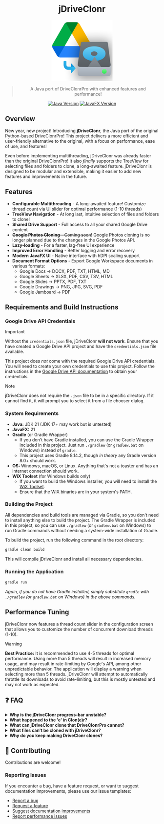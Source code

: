 <div align="center">

# jDriveClonr

<div align="center">
<img src="src/main/resources/DriveClonrLogo.png" alt="jDriveClonr Logo" width="200"/>
</div>

> A Java port of DriveClonrPro with enhanced features and performance!


[![Java Version](https://img.shields.io/badge/Java-21-orange.svg)](https://www.oracle.com/java/technologies/downloads/)
[![JavaFX Version](https://img.shields.io/badge/JavaFX-21-blue.svg)](https://openjfx.io/)
</div>

## Overview

New year, new project! Introducing **jDriveClonr**, the Java port of the original Python-based DriveClonrPro! This project delivers a more efficient and user-friendly alternative to the original, with a focus on performance, ease of use, and features!

Even before implementing multithreading, jDriveClonr was already faster than the original DriveClonrPro! It also _finally_ supports the TreeView for selecting files and folders to clone, a long-awaited feature. jDriveClonr is designed to be modular and extensible, making it easier to add new features and improvements in the future.
## Features

- **Configurable Multithreading** - A long-awaited feature! Customize thread count via UI slider for optimal performance (1-10 threads)
- **TreeView Navigation** - At long last, intuitive selection of files and folders to clone! 
- **Shared Drive Support** - Full access to all your shared Google Drive content
- ~~**Google Photos Cloning** - Coming soon!~~ Google Photos cloning is no longer planned due to the changes in the Google Photos API.
- **Lazy-loading** - For a faster, lag-free UI experience
- **Improved Error Handling** - Better logging and error recovery
- **Modern JavaFX UI** - Native interface with hDPI scaling support
- **Document Format Options** - Export Google Workspace documents in various formats:
  - Google Docs → DOCX, PDF, TXT, HTML, MD
  - Google Sheets → XLSX, PDF, CSV, TSV, HTML
  - Google Slides → PPTX, PDF, TXT
  - Google Drawings → PNG, JPG, SVG, PDF
  - Google Jamboard → PDF

## Requirements and Build Instructions

### Google Drive API Credentials

> [!IMPORTANT]
> Without the `credentials.json` file, jDriveClonr **will not work**. Ensure that you have created a Google Drive API project and have the `credentials.json` file available.

This project does *not* come with the required Google Drive API credentials. You will need to create your own credentials to use this project.
Follow the instructions in the [Google Drive API documentation](https://developers.google.com/drive/api/v3/quickstart/java) to obtain your credentials.

> [!NOTE]
> jDriveClonr does not require the `.json` file to be in a specific directory. If it cannot find it, it will prompt you to select
> it from a file chooser dialog.

### System Requirements

- **Java:** JDK 21 (JDK 17+ may work but is untested)
- **JavaFX:** 21
- **Gradle** (or Gradle Wrapper)
  - If you don't have Gradle installed, you can use the Gradle Wrapper included in this project. Just run `./gradlew` (or `gradlew.bat` on Windows) instead of `gradle`.
  - This project uses Gradle 8.14.2, though *in theory* any Gradle version 8.0+ should work.
- **OS:** Windows, macOS, or Linux. Anything that's not a toaster and has an internet connection should work.
- **WiX Toolset** (for Windows builds only)
  - If you want to build the Windows installer, you will need to install the [WiX Toolset](https://wixtoolset.org/). 
  - Ensure that the WiX binaries are in your system's PATH.

### Building the Project

All dependencies and build tools are managed via Gradle, so you don't need to install anything else to build the project. The Gradle Wrapper is included in this project, so you can use `./gradlew` (or `gradlew.bat` on Windows) to run Gradle commands without needing a system-wide installation of Gradle.

To build the project, run the following command in the root directory:

```bash
gradle clean build
```

This will compile jDriveClonr and install all necessary dependencies.

### Running the Application

```bash
gradle run
```

*Again, if you do not have Gradle installed, simply substitute `gradle` with `./gradlew` (or `gradlew.bat` on Windows) in the above commands.*

## Performance Tuning

jDriveClonr now features a thread count slider in the configuration screen that allows you to customize the number of concurrent download threads (1-10).

> [!WARNING]
> **Best Practice:** It is recommended to use 4-5 threads for optimal performance. Using more than 5 threads will result in increased memory usage, and may result in rate-limiting by Google's API, among other unpredictable behavior. The application will display a warning when selecting more than 5 threads. 
jDriveClonr will attempt to automatically throttle its downloads to avoid rate-limiting, but this is mostly untested and may not work as expected.

## ❓ FAQ

<details>
<summary><b>Why is the jDriveClonr progress-bar unstable?</b></summary>
<p>jDriveClonr uses lazy-loading to improve performance and decrease memory usage. In simple terms, jDriveClonr is discovering the files as it clones them; it does not know how many files there are to clone until it's done cloning. This means that the progress bar will not be accurate until the cloning is complete. There is unfortunately no solution to this that maintains performance or speed :(</p>
</details>

<details>
<summary><b>What happened to the 'e' in Clon(e)r?</b></summary>
<p>`Clonr` looks cooler than `Cloner`. 'Nuff said.</p>
</details>

<details>
<summary><b>What can jDriveClonr clone that DriveClonrPro cannot?</b></summary>
<p>jDriveClonr shares a superset of features with DriveClonrPro. They both maintain the same base cloning abilities, 
including Google Workspace exporting, but jDriveClonr has additional features that are not present in DriveClonrPro:</p>

- 📁 jDriveClonr has a functional, lazily loaded TreeView for pruning and selecting files and folders to clone
- 🔄 jDriveClonr supports Shared Drives, which are not supported in DriveClonrPro
- 🔐 jDriveClonr fixes the issue of DriveClonrPro being unable to access certain shared files and folders
- ⚡ jDriveClonr is configurable multi-threaded, which allows for faster cloning
- 🖼️ jDriveClonr will support Google Photos cloning (coming soon)
- 💻 jDriveClonr uses JavaFX for the UI rather than Tkinter, providing a more modern UI with hDPI scaling support

</details>

<details>
<summary><b>What files can't be cloned with jDriveClonr?</b></summary>

Currently, jDriveClonr cannot clone:
- Google Forms
- Google Sites
- Google Maps/My Maps
- Google Keep
- File shortcuts

These files will likely never be supported due to the limitations of the Google Drive API, however we are actively looking into ways around this.

</details>

<details>
<summary><b>Why do you keep making DriveClonr clones?</b></summary>
<p>I do not know. If you have any recommendations for good rehab facilities, please let me know.</p>
</details>

## 🤝 Contributing

Contributions are welcome! <!-- Coming soon: Please see our [CONTRIBUTING.md](CONTRIBUTING.md) file for details on how to contribute to the project and our [TESTING.md](TESTING.md) file for testing guidelines. -->

### Reporting Issues

If you encounter a bug, have a feature request, or want to suggest documentation improvements, please use our issue templates:

- [Report a bug](https://github.com/username/jDriveClonr/issues/new?template=bug_report.md)
- [Request a feature](https://github.com/username/jDriveClonr/issues/new?template=feature_request.md)
- [Suggest documentation improvements](https://github.com/username/jDriveClonr/issues/new?template=documentation.md)
- [Report performance issues](https://github.com/username/jDriveClonr/issues/new?template=performance.md)
